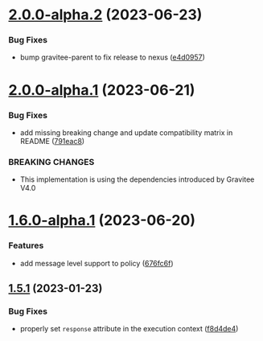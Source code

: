 # [2.0.0-alpha.2](https://github.com/gravitee-io/gravitee-policy-assign-attributes/compare/2.0.0-alpha.1...2.0.0-alpha.2) (2023-06-23)


### Bug Fixes

* bump gravitee-parent to fix release to nexus ([e4d0957](https://github.com/gravitee-io/gravitee-policy-assign-attributes/commit/e4d0957b8a163b33936e784930d08c314bbea9ae))

# [2.0.0-alpha.1](https://github.com/gravitee-io/gravitee-policy-assign-attributes/compare/1.6.0-alpha.1...2.0.0-alpha.1) (2023-06-21)


### Bug Fixes

* add missing breaking change and update compatibility matrix in README ([791eac8](https://github.com/gravitee-io/gravitee-policy-assign-attributes/commit/791eac8fda525b107de08066595b5d3a59f8404a))


### BREAKING CHANGES

* This implementation is using the dependencies introduced by Gravitee V4.0

# [1.6.0-alpha.1](https://github.com/gravitee-io/gravitee-policy-assign-attributes/compare/1.5.1...1.6.0-alpha.1) (2023-06-20)


### Features

* add message level support to policy ([676fc6f](https://github.com/gravitee-io/gravitee-policy-assign-attributes/commit/676fc6fca791edd28607b101f5c5009e6c66e9b0))

## [1.5.1](https://github.com/gravitee-io/gravitee-policy-assign-attributes/compare/1.5.0...1.5.1) (2023-01-23)


### Bug Fixes

* properly set `response` attribute in the execution context ([f8d4de4](https://github.com/gravitee-io/gravitee-policy-assign-attributes/commit/f8d4de452eee650c0c8372394e9bc376ca87dbb3))
